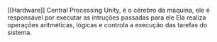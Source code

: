 [[Hardware]]
Central Processing Unity, é o cérebro da máquina, ele é responsável por executar as intruções passadas para ele
Ela realiza operações aritméticas, lógicas e controla a execução das tarefas do sistema.